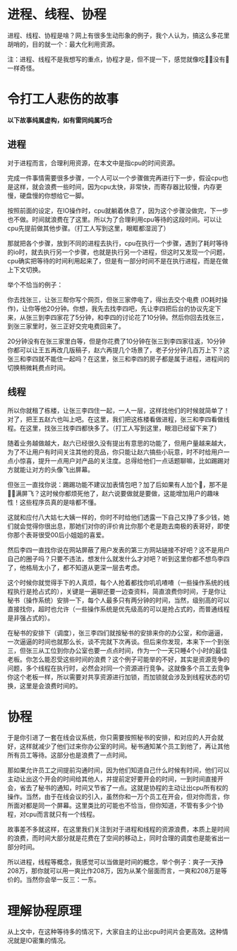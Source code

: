 # 进程、线程、协程

进程、线程、协程是啥？网上有很多生动形象的例子，我个人认为，搞这么多花里胡哨的，目的就一个：最大化利用资源。

注：进程、线程不是我想写的重点，协程才是，但不提一下，感觉就像吃🍔🍟没有🥤一样奇怪。

# 令打工人悲伤的故事

**以下故事纯属虚构，如有雷同纯属巧合**

## 进程

对于进程而言，合理利用资源，在本文中是指cpu的时间资源。

完成一件事情需要很多步骤，一个人可以一个步骤做完再进行下一步，假设cpu也是这样，就会浪费一些时间，因为cpu太快，非常快，而寄存器比较慢，内存更慢，硬盘慢的你想给它一脚。

按照前面的设定，在IO操作时，cpu就躺着休息了，因为这个步骤没做完，下一步也不做。时间就浪费在了这里。所以为了合理利用cpu等待的这段时间。可以让cpu先提前做其他步骤。（打工人写到这里，眼眶都湿润了）

那就把各个步骤，放到不同的进程去执行，cpu在执行一个步骤，遇到了耗时等待的io时，就去执行另一个步骤，也就是执行另一个进程，但这时又发现一个问题，cpu确实把等待的时间利用起来了，但是有一部分时间不是在执行进程，而是在做上下文切换。

举个不恰当的例子：

你去找张三，让张三帮你写个网页，但张三家停电了，得出去交个电费 (IO耗时操作)，让你等他20分钟。你想，我先去找李四吧，先让李四把后台的协议先定下来，从张三到李四家花了5分钟，和李四的讨论花了10分钟。然后你回去找张三，到张三家里时，张三正好交完电费回来了。

20分钟没有在张三家里白等，但是你花费了10分钟在张三到李四家往返，10分钟你都可以让王五再改几版稿子，赵六再提几个场景了，老子分分钟几百万上下？这张三和李四就不能住一起吗？在这里，张三和李四的房子都是属于进程，进程间的切换稍微耗费点时间。

## 线程

所以你就租了栋楼，让张三李四住一起，一人一层，这样找他们的时候就简单了！对了，把王五赵六也叫上吧。在这里，我们把这栋楼看做进程，张三和李四看做线程。在这里，找张三找李四都快多了。（打工人写到这里，眼泪已经留下来了）

随着业务越做越大，赵六已经很久没有提出有意思的功能了，但用户量越来越大，为了不让用户有时间关注其他的竞品，你只能让赵六搞些小玩意，时不时给用户一点小惊喜，提升一点用户对产品的关注度。总得给他们一点话题聊嘛，比如踢踢对方就能让对方的头像飞出屏幕。

但张三一直找你说：踢踢功能不建议加表情包吧？加了后如果有人加个💩，那不是💩💩满屏飞？这时候你都烦死他了，赵六说要做就是要做，这能增加用户的趣味性！这些程序员真的是啥都不懂。

这就和应付八大姑七大姨一样的，你时不时给他们透露一下自己又挣了多少钱，她们就会觉得你很出息，那她们对你的评价肯比你那个老是跑去南极的表哥好，即使你那个表哥很受00后小姐姐的喜爱。

然后李四一直找你说在网站屏蔽了用户发表的第三方网站链接不好吧？这不是用户自己的圈子吗？只要不违法，想发什么就发什么才对吧？听到这里你都不想鸟李四了，他格局太小了，都不知道从更深一层去考虑。

这个时候你就觉得手下的人真烦，每个人抢着都找你叽叽喳喳（一些操作系统的线程执行是抢占式的），关键是一遍聊还要一边查资料，简直浪费你时间，于是你让秘书（操作系统）安排一下，每个人最多只有两分钟的时间，当然，级别高的可以直接找你，超时也允许（一些操作系统是优先级高的可以是抢占式的，而普通线程是非强占式的）。

在秘书的安排下（调度），张三李四们就按秘书的安排来你的办公室，和你逼逼，一次逼逼的时间也就那么长，谈不完就下次再谈。但后来你发现，本来下一个到张三，但张三从工位到你办公室也要一点点时间，作为一个一天只睡4个小时的最佳老板。你怎么能忍受这些时间的浪费？这个例子可能举的不好，其实是资源竞争的问题，多个线程在执行时，必然会对同一个资源进行竞争。这就像多个员工去竞争你这个老板一样，所以需要对共享资源进行加锁，而加锁就会涉及到线程状态的切换，这里是会浪费时间的。

# 协程

于是你引进了一套在线会议系统，你只需要按照秘书的安排，和对应的人开会就好，这样就减少了他们过来你办公室的时间。秘书通知某个员工到他了，再让其他所有员工等待。这部分也是浪费了一点时间。

那如果允许员工之间提前沟通时间，因为他们知道自己什么时候有时间，他们可以主动让出这个开会的时间给其他人，并提前定好要开会的时间，一到时间直接开会，省去了秘书的通知，时间又节省了一点。这就是协程的主动让出cpu所有权的操作。当然，由于在线会议的引入，虽然你和一万个员工在开会，但对你而言，你所面对都是同一个屏幕。这里类比的可能也不恰当，但你知道，不管有多少个协程，对cpu而言就只有一个线程。

故事差不多就这样，在这里我们关注到对于进程和线程的资源浪费，本质上是时间的浪费，而时间大部分就是花费在了空间的移动上，同时合理的调度也是能省出一部分时间。

所以进程，线程等概念，我感觉可以当做是时间的概念，举个例子：爽子一天挣208万，那你就可以用一爽比作208万，因为从某个层面而言，一爽和208万是等价的。当然你会举一反三：一东。

# 理解协程原理

从上文中，在这种等待多的情况下，大家自主的让出cpu时间片会更高效。这种情况就是IO密集的情况。

